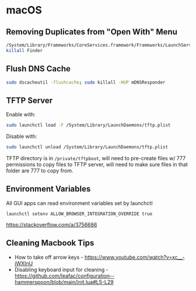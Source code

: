 # macOS

## Removing Duplicates from "Open With" Menu

```bash
/System/Library/Frameworks/CoreServices.framework/Frameworks/LaunchServices.framework/Support/lsregister -kill -r -domain local -domain system -domain user
killall Finder 
```

## Flush DNS Cache

```bash
sudo dscacheutil -flushcache; sudo killall -HUP mDNSResponder
```

## TFTP Server

Enable with:

```bash
sudo launchctl load -F /System/Library/LaunchDaemons/tftp.plist
```

Disable with:

```bash
sudo launchctl unload /System/Library/LaunchDaemons/tftp.plist
```

TFTP directory is in `/private/tftpboot`, will need to pre-create files w/ 777 permissions to copy files to TFTP server, will need to make sure files in that folder are 777 to copy from.

## Environment Variables

All GUI apps can read environment variables set by launchctl

```
launchctl setenv ALLOW_BROWSER_INTEGRATION_OVERRIDE true
```

<https://stackoverflow.com/a/3756686>

## Cleaning Macbook Tips

- How to take off arrow keys - <https://www.youtube.com/watch?v=xc__-jWXInU>
- Disabling keyboard input for cleaning - <https://github.com/leafac/configuration--hammerspoon/blob/main/init.lua#L5-L29>
